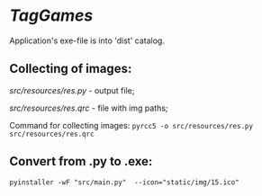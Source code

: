 *TagGames*
=================

Application's exe-file is into 'dist' catalog.

## Collecting of images:
*src/resources/res.py* - output file;

*src/resources/res.qrc* - file with img paths;

Command for collecting images:
`pyrcc5 -o src/resources/res.py src/resources/res.qrc`

## Convert from .py to .exe:
`pyinstaller -wF "src/main.py"  --icon="static/img/15.ico"`

